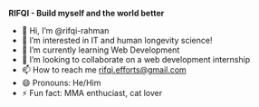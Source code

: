 **RIFQI - Build myself and the world better**


- 👋 Hi, I’m @rifqi-rahman
- 👀 I’m interested in IT and human longevity science!
- 🌱 I’m currently learning Web Development
- 💞️ I’m looking to collaborate on a web development internship
- 📫 How to reach me rifqi.efforts@gmail.com
- 😄 Pronouns: He/Him
- ⚡ Fun fact: MMA enthuciast, cat lover


<!---
rifqi-rahman/rifqi-rahman is a ✨ special ✨ repository because its `README.md` (this file) appears on your GitHub profile.
You can click the Preview link to take a look at your changes.
--->
